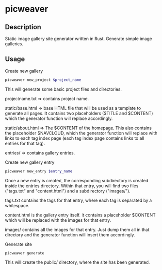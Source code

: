# picweaver

## Description
Static image gallery site generator written in Rust.
Generate simple image galleries.

## Usage

Create new gallery
```bash
picweaver new_project $project_name
```
This will generate some basic project files and directories.

projectname.txt => contains project name.

static/base.html => base HTML file that will be used as a template to generate all pages. It contains two placeholders ($TITLE and $CONTENT) which the generator function will replace accordingly.

static/about.html => The $CONTENT of the homepage. This also contains the placeholder $NAVCLOUD, which the generator function will replace with links to each tag index page (each tag index page contains links to all entries for that tag).

entries/ => contains gallery entries.


Create new gallery entry
```bash
picweaver new_entry $entry_name
```
Once a new entry is created, the corresponding subdirectory is created inside the entries directory. Within that entry, you will find two files ("tags.txt" and "content.html") and a subdirectory ("images/"). 

tags.txt contains the tags for that entry, where each tag is separated by a whitespace.

content.html is the gallery entry itself. It contains a placeholder $CONTENT which will be replaced with the images for that entry.

images/ contains all the images for that entry. Just dump them all in that directory and the generator function will insert them accordingly.

Generate site
```bash
picweaver generate
```

This will create the public/ directory, where the site has been generated.
